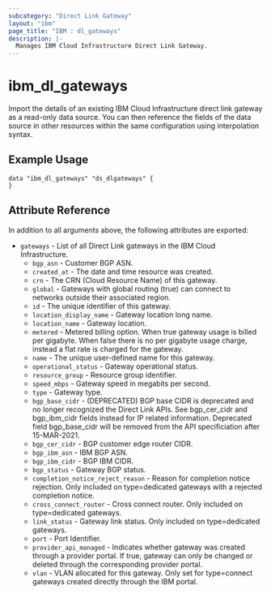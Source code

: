 ```yaml
---
subcategory: "Direct Link Gateway"
layout: "ibm"
page_title: "IBM : dl_gateways"
description: |-
  Manages IBM Cloud Infrastructure Direct Link Gateway.
---
```


# ibm\_dl_gateways

Import the details of an existing IBM Cloud Infrastructure direct link gateway as a read-only data source. You can then reference the fields of the data source in other resources within the same configuration using interpolation syntax.


## Example Usage

```hcl
data "ibm_dl_gateways" "ds_dlgateways" {
}
```

## Attribute Reference

In addition to all arguments above, the following attributes are exported:

* `gateways` - List of all Direct Link gateways in the IBM Cloud Infrastructure.
  * `bgp_asn` - Customer BGP ASN.
  * `created_at` - The date and time resource was created.
  * `crn` - The CRN (Cloud Resource Name) of this gateway.
  * `global` - Gateways with global routing (true) can connect to networks outside their associated region.
  * `id` - The unique identifier of this gateway.
  * `location_display_name` - Gateway location long name.
  * `location_name` - Gateway location.
  * `metered` - Metered billing option. When true gateway usage is billed per gigabyte. When false there is no per gigabyte usage charge, instead a flat rate is charged for the gateway.
  * `name` - The unique user-defined name for this gateway.
  * `operational_status` - Gateway operational status.
  * `resource_group` - Resource group identifier.
  * `speed_mbps` - Gateway speed in megabits per second.
  * `type` - Gateway type.
  * `bgp_base_cidr` - (DEPRECATED) BGP base CIDR is deprecated and no longer recognized the Direct Link APIs. See bgp_cer_cidr and bgp_ibm_cidr fields instead for IP related information. Deprecated field bgp_base_cidr will be removed from the API specificiation after 15-MAR-2021.
  * `bgp_cer_cidr` - BGP customer edge router CIDR.
  * `bgp_ibm_asn` - IBM BGP ASN.
  * `bgp_ibm_cidr` - BGP IBM CIDR.
  * `bgp_status` - Gateway BGP status.
  * `completion_notice_reject_reason` - Reason for completion notice rejection. Only included on type=dedicated gateways with a rejected completion notice.
  * `cross_connect_router` - Cross connect router. Only included on type=dedicated gateways.
  * `link_status` - Gateway link status. Only included on type=dedicated gateways.
  * `port` - Port Identifier.
  * `provider_api_managed` - Indicates whether gateway was created through a provider portal. If true, gateway can only be changed or deleted through the corresponding provider portal.
  * `vlan` - VLAN allocated for this gateway. Only set for type=connect gateways created directly through the IBM portal.

